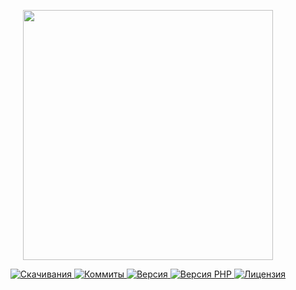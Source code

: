 <p align="center"><a href="https://www.localzet.com" target="_blank">
  <img src="https://cdn.localzet.com/public/media/LocalzetGroup.png" width="400">
</a></p>

<p align="center">
  <a href="https://packagist.org/packages/localzet/vpn">
  <img src="https://img.shields.io/packagist/dt/localzet/vpn?label=%D0%A1%D0%BA%D0%B0%D1%87%D0%B8%D0%B2%D0%B0%D0%BD%D0%B8%D1%8F" alt="Скачивания">
</a>
  <a href="https://github.com/localzet/VPN">
  <img src="https://img.shields.io/github/commit-activity/t/localzet/VPN?label=%D0%9A%D0%BE%D0%BC%D0%BC%D0%B8%D1%82%D1%8B" alt="Коммиты">
</a>
  <a href="https://packagist.org/packages/localzet/vpn">
  <img src="https://img.shields.io/packagist/v/localzet/vpn?label=%D0%92%D0%B5%D1%80%D1%81%D0%B8%D1%8F" alt="Версия">
</a>
  <a href="https://packagist.org/packages/localzet/vpn">
  <img src="https://img.shields.io/packagist/dependency-v/localzet/vpn/php?label=PHP" alt="Версия PHP">
</a>
  <a href="https://github.com/localzet/VPN">
  <img src="https://img.shields.io/github/license/localzet/VPN?label=%D0%9B%D0%B8%D1%86%D0%B5%D0%BD%D0%B7%D0%B8%D1%8F" alt="Лицензия">
</a>
</p>

